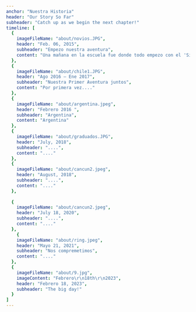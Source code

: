```yaml
---
anchor: "Nuestra Historia"
header: "Our Story So Far"
subheader: "Catch up as we begin the next chapter!"
timeline: [
  {
    imageFileName: "about/novios.JPG",
    header: "Feb. 06, 2015",
    subheader: "Empezo nuestra aventura",
    content: "Una mañana en la escuela fue donde todo empezo con el 'Si quiero ser tu novia' "
  },
  {
    imageFileName: "about/chile1.JPG",
    header: "Ago 2016 – Ene 2017",
    subheader: "Nuestra Primer Aventura juntos",
    content: "Por primera vez...."
  },
  {
    imageFileName: "about/argentina.jpeg",
    header: "Febrero 2016 ",
    subheader: "Argentina",
    content: "Argentina"
  },
  {
    imageFileName: "about/graduados.JPG",
    header: "July, 2018",
    subheader: "....",
    content: "...."
  },
  {
    imageFileName: "about/cancun2.jpeg",
    header: "August, 2018",
    subheader: "....",
    content: "...."
  },
 
  {
    imageFileName: "about/cancun2.jpeg",
    header: "July 18, 2020",
    subheader: "....",
    content: "...."
  },
    {
    imageFileName: "about/ring.jpeg",
    header: "Mayo 21, 2021",
    subheader: "Nos compremetimos",
    content: "...."
  },
  {
    imageFileName: "about/9.jpg",
    imageContent: "Febrero\r\n18th\r\n2023",
    header: "Febrero 18, 2023",
    subheader: "The big day!"
  }
]
---
```


